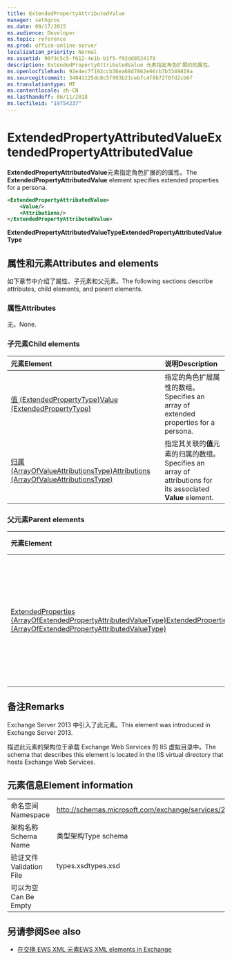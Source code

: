 ```yaml
---
title: ExtendedPropertyAttributedValue
manager: sethgros
ms.date: 09/17/2015
ms.audience: Developer
ms.topic: reference
ms.prod: office-online-server
localization_priority: Normal
ms.assetid: 90f3c5c5-f612-4e1b-b1f5-f92dd8524179
description: ExtendedPropertyAttributedValue 元素指定角色扩展的的属性。
ms.openlocfilehash: 92e4ec7f192ccb36ea68d7862e66cb7b3349819a
ms.sourcegitcommit: 34041125dc8c5f993b21cebfc4f8b72f0fd2cb6f
ms.translationtype: MT
ms.contentlocale: zh-CN
ms.lasthandoff: 06/11/2018
ms.locfileid: "19754237"
---
```

# <a name="extendedpropertyattributedvalue"></a><span data-ttu-id="511ba-103">ExtendedPropertyAttributedValue</span><span class="sxs-lookup"><span data-stu-id="511ba-103">ExtendedPropertyAttributedValue</span></span>

<span data-ttu-id="511ba-104">**ExtendedPropertyAttributedValue**元素指定角色扩展的的属性。</span><span class="sxs-lookup"><span data-stu-id="511ba-104">The **ExtendedPropertyAttributedValue** element specifies extended properties for a persona.</span></span> 
  
```XML
<ExtendedPropertyAttributedValue>
    <Value/>
    <Attributions/>
</ExtendedPropertyAttributedValue>
```

 <span data-ttu-id="511ba-105">**ExtendedPropertyAttributedValueType**</span><span class="sxs-lookup"><span data-stu-id="511ba-105">**ExtendedPropertyAttributedValueType**</span></span>
## <a name="attributes-and-elements"></a><span data-ttu-id="511ba-106">属性和元素</span><span class="sxs-lookup"><span data-stu-id="511ba-106">Attributes and elements</span></span>

<span data-ttu-id="511ba-107">如下章节中介绍了属性、子元素和父元素。</span><span class="sxs-lookup"><span data-stu-id="511ba-107">The following sections describe attributes, child elements, and parent elements.</span></span>
  
### <a name="attributes"></a><span data-ttu-id="511ba-108">属性</span><span class="sxs-lookup"><span data-stu-id="511ba-108">Attributes</span></span>

<span data-ttu-id="511ba-109">无。</span><span class="sxs-lookup"><span data-stu-id="511ba-109">None.</span></span>
  
### <a name="child-elements"></a><span data-ttu-id="511ba-110">子元素</span><span class="sxs-lookup"><span data-stu-id="511ba-110">Child elements</span></span>

|<span data-ttu-id="511ba-111">**元素**</span><span class="sxs-lookup"><span data-stu-id="511ba-111">**Element**</span></span>|<span data-ttu-id="511ba-112">**说明**</span><span class="sxs-lookup"><span data-stu-id="511ba-112">**Description**</span></span>|
|:-----|:-----|
|[<span data-ttu-id="511ba-113">值 (ExtendedPropertyType)</span><span class="sxs-lookup"><span data-stu-id="511ba-113">Value (ExtendedPropertyType)</span></span>](value-extendedpropertytype.md) <br/> |<span data-ttu-id="511ba-114">指定的角色扩展属性的数组。</span><span class="sxs-lookup"><span data-stu-id="511ba-114">Specifies an array of extended properties for a persona.</span></span>  <br/> |
|[<span data-ttu-id="511ba-115">归属 (ArrayOfValueAttributionsType)</span><span class="sxs-lookup"><span data-stu-id="511ba-115">Attributions (ArrayOfValueAttributionsType)</span></span>](attributions-arrayofvalueattributionstype.md) <br/> |<span data-ttu-id="511ba-116">指定其关联的**值**元素的归属的数组。</span><span class="sxs-lookup"><span data-stu-id="511ba-116">Specifies an array of attributions for its associated **Value** element.</span></span>  <br/> |
   
### <a name="parent-elements"></a><span data-ttu-id="511ba-117">父元素</span><span class="sxs-lookup"><span data-stu-id="511ba-117">Parent elements</span></span>

|<span data-ttu-id="511ba-118">**元素**</span><span class="sxs-lookup"><span data-stu-id="511ba-118">**Element**</span></span>|<span data-ttu-id="511ba-119">**说明**</span><span class="sxs-lookup"><span data-stu-id="511ba-119">**Description**</span></span>|
|:-----|:-----|
|[<span data-ttu-id="511ba-120">ExtendedProperties (ArrayOfExtendedPropertyAttributedValueType)</span><span class="sxs-lookup"><span data-stu-id="511ba-120">ExtendedProperties (ArrayOfExtendedPropertyAttributedValueType)</span></span>](extendedproperties-arrayofextendedpropertyattributedvaluetype.md) <br/> |<span data-ttu-id="511ba-121">包含用于统一联系人存储库的操作的扩展的属性。</span><span class="sxs-lookup"><span data-stu-id="511ba-121">Contains the extended properties used for Unified Contact Store operations.</span></span>  <br/> |
   
## <a name="remarks"></a><span data-ttu-id="511ba-122">备注</span><span class="sxs-lookup"><span data-stu-id="511ba-122">Remarks</span></span>

<span data-ttu-id="511ba-123">Exchange Server 2013 中引入了此元素。</span><span class="sxs-lookup"><span data-stu-id="511ba-123">This element was introduced in Exchange Server 2013.</span></span>
  
<span data-ttu-id="511ba-124">描述此元素的架构位于承载 Exchange Web Services 的 IIS 虚拟目录中。</span><span class="sxs-lookup"><span data-stu-id="511ba-124">The schema that describes this element is located in the IIS virtual directory that hosts Exchange Web Services.</span></span>
  
## <a name="element-information"></a><span data-ttu-id="511ba-125">元素信息</span><span class="sxs-lookup"><span data-stu-id="511ba-125">Element information</span></span>

|||
|:-----|:-----|
|<span data-ttu-id="511ba-126">命名空间</span><span class="sxs-lookup"><span data-stu-id="511ba-126">Namespace</span></span>  <br/> |http://schemas.microsoft.com/exchange/services/2006/types  <br/> |
|<span data-ttu-id="511ba-127">架构名称</span><span class="sxs-lookup"><span data-stu-id="511ba-127">Schema Name</span></span>  <br/> |<span data-ttu-id="511ba-128">类型架构</span><span class="sxs-lookup"><span data-stu-id="511ba-128">Type schema</span></span>  <br/> |
|<span data-ttu-id="511ba-129">验证文件</span><span class="sxs-lookup"><span data-stu-id="511ba-129">Validation File</span></span>  <br/> |<span data-ttu-id="511ba-130">types.xsd</span><span class="sxs-lookup"><span data-stu-id="511ba-130">types.xsd</span></span>  <br/> |
|<span data-ttu-id="511ba-131">可以为空</span><span class="sxs-lookup"><span data-stu-id="511ba-131">Can Be Empty</span></span>  <br/> ||
   
## <a name="see-also"></a><span data-ttu-id="511ba-132">另请参阅</span><span class="sxs-lookup"><span data-stu-id="511ba-132">See also</span></span>



- [<span data-ttu-id="511ba-133">在交换 EWS XML 元素</span><span class="sxs-lookup"><span data-stu-id="511ba-133">EWS XML elements in Exchange</span></span>](ews-xml-elements-in-exchange.md)

